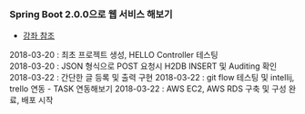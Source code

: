 ### Spring Boot 2.0.0으로 웹 서비스 해보기

- [강좌 참조](https://github.com/jojoldu/springboot-webservice)    
    
2018-03-20 : 최초 프로젝트 생성, HELLO Controller 테스팅    
2018-03-20 : JSON 형식으로 POST 요청시 H2DB INSERT 및 Auditing 확인    
2018-03-22 : 간단한 글 등록 및 출력 구현
2018-03-22 : git flow 테스팅 및 intellij, trello 연동 - TASK 연동해보기
2018-03-22 : AWS EC2, AWS RDS 구축 및 구성 완료, 배포 시작